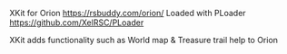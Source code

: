 XKit for Orion https://rsbuddy.com/orion/ 
Loaded with PLoader https://github.com/XelRSC/PLoader 

XKit adds functionality such as World map & Treasure trail help to Orion